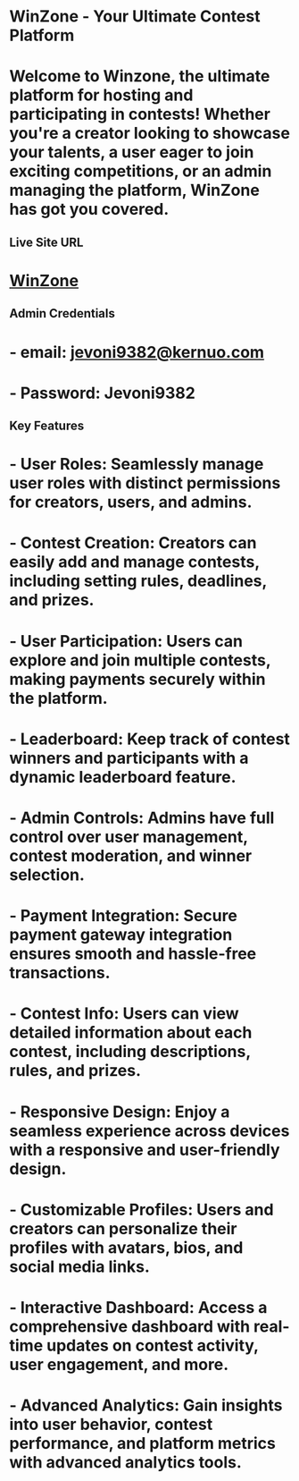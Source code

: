 # WinZone - Your Ultimate Contest Platform

# Welcome to Winzone, the ultimate platform for hosting and participating in contests! Whether you're a creator looking to showcase your talents, a user eager to join exciting competitions, or an admin managing the platform, WinZone has got you covered.

## Live Site URL
# [WinZone](https://photo-contest-cb4ef.web.app/)

## Admin Credentials
# - email: jevoni9382@kernuo.com
# - Password: Jevoni9382

## Key Features
# - **User Roles**: Seamlessly manage user roles with distinct permissions for creators, users, and admins.
# - **Contest Creation**: Creators can easily add and manage contests, including setting rules, deadlines, and prizes.
# - **User Participation**: Users can explore and join multiple contests, making payments securely within the platform.
# - **Leaderboard**: Keep track of contest winners and participants with a dynamic leaderboard feature.
# - **Admin Controls**: Admins have full control over user management, contest moderation, and winner selection.
# - **Payment Integration**: Secure payment gateway integration ensures smooth and hassle-free transactions.
# - **Contest Info**: Users can view detailed information about each contest, including descriptions, rules, and prizes.
# - **Responsive Design**: Enjoy a seamless experience across devices with a responsive and user-friendly design.
# - **Customizable Profiles**: Users and creators can personalize their profiles with avatars, bios, and social media links.
# - **Interactive Dashboard**: Access a comprehensive dashboard with real-time updates on contest activity, user engagement, and more.
# - **Advanced Analytics**: Gain insights into user behavior, contest performance, and platform metrics with advanced analytics tools.

